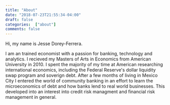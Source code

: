 ```yaml
---
title: "About"
date: "2018-07-23T21:55:34-04:00"
draft: false
categories:  ["about"]
comments: false
---
```

Hi, my name is Jesse Dorey-Ferrera.

I am an trained economist with a passion for banking, technology and analytics. I recieved my Masters of Arts in Economics from American University in 2010. I spent the majority of my time at American researching international economics, including the Federal Reserve's dollar liquidity swap program and soverign debt. After a few months of living in Mexico City I entered the world of community banking in an effort to learn the microeconomics of debt and how banks lend to real world businesses. This developed into an interest into credit risk managment and financial risk management in general. 